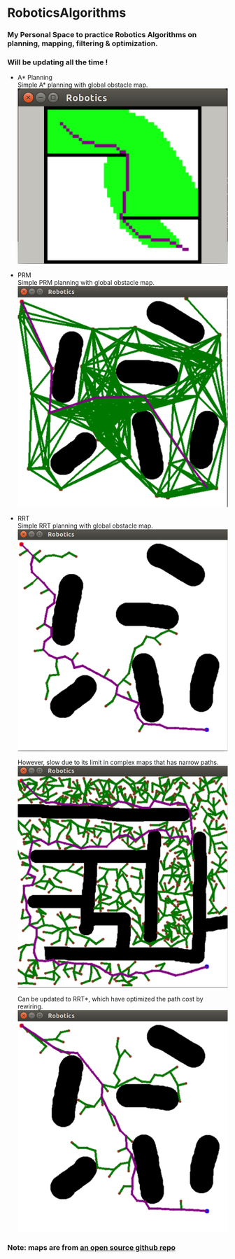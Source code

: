 # RoboticsAlgorithms

### My Personal Space to practice Robotics Algorithms on planning, mapping, filtering & optimization. 

### Will be updating all the time !

- A* Planning\
  Simple A* planning with global obstacle map.
  ![](./results/astar.png)

- PRM\
  Simple PRM planning with global obstacle map.
  ![](./results/prm.png)

- RRT\
  Simple RRT planning with global obstacle map.
  ![](./results/rrt.png)

  However, slow due to its limit in complex maps that has narrow paths.
  ![](./results/rrt2.png)

  Can be updated to RRT*, which have optimized the path cost by rewiring.
  ![](./results/rrt_star.png)

### Note: maps are from [an open source github repo](https://github.com/XM522706601/robotics_tutorial_for_zhihu)